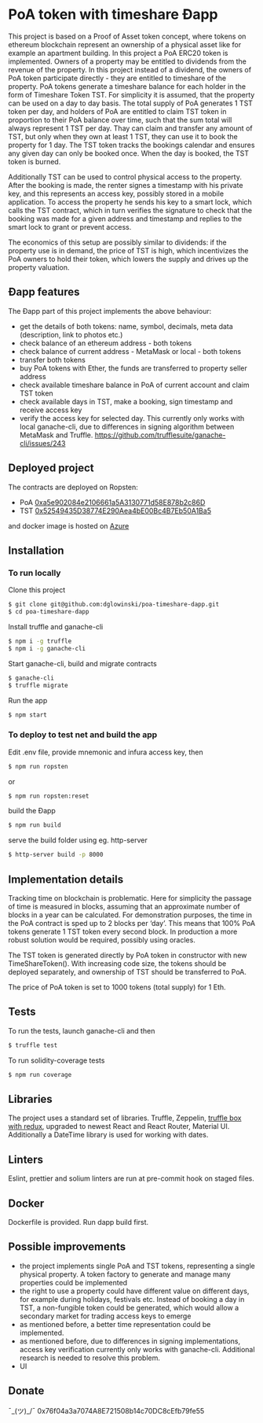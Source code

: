 # PoA token with timeshare Ðapp


This project is based on a Proof of Asset token concept, where tokens on ethereum blockchain represent an ownership of a physical asset like for example an apartment building. In this project a PoA ERC20 token is implemented. Owners of a property may be entitled to dividends from the revenue of the property. In this project instead of a dividend, the owners of PoA token participate directly - they are entitled to timeshare of the property. PoA tokens generate a timeshare balance for each holder in the form of Timeshare Token TST. For simplicity it is assumed, that the property can be used on a day to day basis. The total supply of PoA generates 1 TST token per day, and holders of PoA are entitled to claim TST token in proportion to their PoA balance over time, such that the sum total will always represent 1 TST per day. Thay can claim and transfer any amount of TST, but only when they own at least 1 TST, they can use it to book the property for 1 day. The TST token tracks the bookings calendar and ensures any given day can only be booked once. When the day is booked, the TST token is burned. 

Additionally TST can be used to control physical access to the property. After the booking is made, the renter signes a timestamp with his private key, and this represents an access key, possibly stored in a mobile application. To access the property he sends his key to a smart lock, which calls the TST contract, which in turn verifies the signature to check that the booking was made for a given address and timestamp and replies to the smart lock to grant or prevent access. 

The economics of this setup are possibly similar to dividends: if the property use is in demand, the price of TST is high, which incentivizes the PoA owners to hold their token, which lowers the supply and drives up the property valuation.


## Ðapp features

The Ðapp part of this project implements the above behaviour: 

* get the details of both tokens: name, symbol, decimals, meta data (description, link to photos etc.)
* check balance of an ethereum address - both tokens
* check balance of current address - MetaMask or local - both tokens
* transfer both tokens
* buy PoA tokens with Ether, the funds are transferred to property seller address
* check available timeshare balance in PoA of current account and claim TST token
* check available days in TST, make a booking, sign timestamp and receive access key
* verify the access key for selected day. This currently only works with local ganache-cli, due to differences in signing algorithm between MetaMask and Truffle. https://github.com/trufflesuite/ganache-cli/issues/243

## Deployed project

The contracts are deployed on Ropsten:
* PoA [0xa5e902084e2106661a5A3130771d58E878b2c86D](https://ropsten.etherscan.io/address/0xa5e902084e2106661a5a3130771d58e878b2c86d)
* TST [0x52549435D38774E290Aea4bE00Bc4B7Eb50A1Ba5](https://ropsten.etherscan.io/address/0x52549435d38774e290aea4be00bc4b7eb50a1ba5)

and docker image is hosted on [Azure](http://51.145.137.220)

## Installation

### To run locally 

Clone this project

```sh
$ git clone git@github.com:dglowinski/poa-timeshare-dapp.git
$ cd poa-timeshare-dapp
```

Install truffle and ganache-cli

```sh
$ npm i -g truffle
$ npm i -g ganache-cli
```

Start ganache-cli, build and migrate contracts

```sh
$ ganache-cli
$ truffle migrate
```

Run the app

```sh
$ npm start
```

### To deploy to test net and build the app

Edit .env file, provide mnemonic and infura access key, then

```sh
$ npm run ropsten
```

or 

```sh
$ npm run ropsten:reset
```

build the Ðapp

```sh
$ npm run build
```

serve the build folder using eg. http-server

```sh
$ http-server build -p 8000
```

## Implementation details

Tracking time on blockchain is problematic. Here for simplicity the passage of time is measured in blocks, assuming that an approximate number of blocks in a year can be calculated. For demonstration purposes, the time in the PoA contract is sped up to 2 blocks per ‘day’. This means that 100% PoA tokens generate 1 TST token every second block. In production a more robust solution would be required, possibly using oracles.

The TST token is generated directly by PoA token in constructor with new TimeShareToken(). With increasing code size, the tokens should be deployed separately, and ownership of TST should be transferred to PoA.

The price of PoA token is set to 1000 tokens (total supply) for 1 Eth.

## Tests

To run the tests, launch ganache-cli and then

```sh
$ truffle test
```

To run solidity-coverage tests

```sh
$ npm run coverage
```

## Libraries

The project uses a standard set of libraries. Truffle, Zeppelin, [truffle box with redux](https://truffleframework.com/boxes/react-auth), upgraded to newest React and React Router, Material UI. Additionally a DateTime library is used for working with dates.

## Linters

Eslint, prettier and solium linters are run at pre-commit hook on staged files.

## Docker

Dockerfile is provided. Run dapp build first.

## Possible improvements
* the project implements single PoA and TST tokens, representing a single physical property. A token factory to generate and manage many properties could be implemented
* the right to use a property could have different value on different days, for example during holidays, festivals etc. Instead of booking a day in TST, a non-fungible token could be generated, which would allow a secondary market for trading access keys to emerge
* as mentioned before, a better time representation could be implemented.
* as mentioned before, due to differences in signing implementations, access key verification currently only works with ganache-cli. Additional research is needed to resolve this problem.
* UI

## Donate
¯\_(ツ)_/¯
0x76f04a3a7074A8E721508b14c70DC8cEfb79fe55

